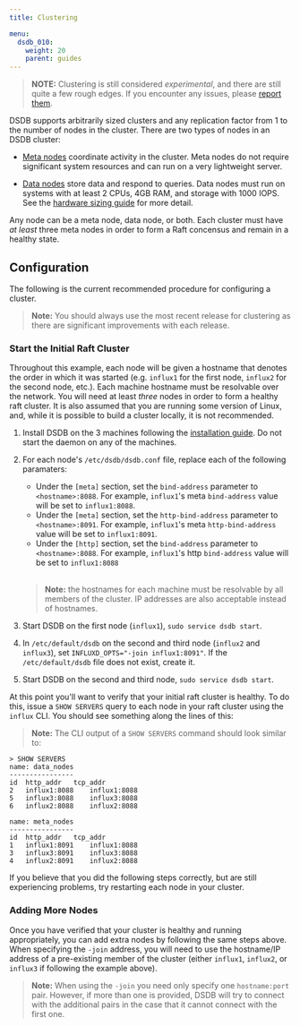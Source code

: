 ```yaml
---
title: Clustering

menu:
  dsdb_010:
    weight: 20
    parent: guides
---
```


> **NOTE:** Clustering is still considered _experimental_, and there are still quite a few rough edges. If you encounter any issues, please [report them](https://github.com/dasudian/dsdb/issues/new).

DSDB supports arbitrarily sized clusters and any replication
factor from 1 to the number of nodes in the cluster. There are two
types of nodes in an DSDB cluster:

- [Meta nodes](/dsdb/v1.0/concepts/glossary/#meta-node) coordinate
activity in the cluster.  Meta nodes do not require significant system
resources and can run on a very lightweight server.

- [Data nodes](/dsdb/v1.0/concepts/glossary/#data-node) store data
and respond to queries. Data nodes must run on systems with at least
2 CPUs, 4GB RAM, and storage with 1000 IOPS.  See the
[hardware sizing guide](/dsdb/v1.0/guides/hardware_sizing/) for
more detail.

Any node can be a meta node, data node, or both. Each cluster must
have _at least_ three meta nodes in order to form a Raft concensus and
remain in a healthy state.

## Configuration

The following is the current recommended procedure for configuring a cluster.

> **Note:** You should always use the most recent release for clustering as there are significant improvements with each release.

### Start the Initial Raft Cluster

Throughout this example, each node will be given a hostname that
denotes the order in which it was started (e.g. `influx1` for the
first node, `influx2` for the second node, etc.). Each machine
hostname must be resolvable over the network. You will need at least
_three_ nodes in order to form a healthy raft cluster. It is also
assumed that you are running some version of Linux, and, while it is
possible to build a cluster locally, it is not recommended.

1. Install DSDB on the 3 machines following the [installation guide](/dsdb/v1.0/introduction/installation/).
Do not start the daemon on any of the machines.
2. For each node's `/etc/dsdb/dsdb.conf` file, replace each of the following paramaters:
   - Under the `[meta]` section, set the `bind-address` parameter to `<hostname>:8088`. For example, `influx1`'s meta `bind-address` value will be set to `influx1:8088`.
   - Under the `[meta]` section, set the `http-bind-address` parameter to `<hostname>:8091`. For example, `influx1`'s meta `http-bind-address` value will be set to `influx1:8091`.
   - Under the `[http]` section, set the `bind-address` parameter to `<hostname>:8088`. For example, `influx1`'s http `bind-address` value will be set to `influx1:8088`

	<br>
	
	> **Note:** the hostnames for each machine must be resolvable by all members of the cluster. IP addresses are also acceptable instead of hostnames.

3. Start DSDB on the first node (`influx1`), `sudo service dsdb start`.
4. In `/etc/default/dsdb` on the second and third node (`influx2` and `influx3`), set `INFLUXD_OPTS="-join influx1:8091"`. If the `/etc/default/dsdb` file does not exist, create it.
5. Start DSDB on the second and third node, `sudo service dsdb start`.

At this point you'll want to verify that your initial raft cluster is healthy.
To do this, issue a `SHOW SERVERS` query to each node in your raft cluster using the `influx` CLI.
You should see something along the lines of this:

> **Note:** The CLI output of a `SHOW SERVERS` command should look similar to:

```
> SHOW SERVERS
name: data_nodes
----------------
id	http_addr	tcp_addr
2	influx1:8088	influx1:8088
5	influx3:8088	influx3:8088
6	influx2:8088	influx2:8088

name: meta_nodes
----------------
id	http_addr	tcp_addr
1	influx1:8091	influx1:8088
3	influx3:8091	influx3:8088
4	influx2:8091	influx2:8088
```

If you believe that you did the following steps correctly, but are still experiencing problems, try restarting each node in your cluster.

### Adding More Nodes

Once you have verified that your cluster is healthy and running appropriately, you can add extra nodes by following the same steps above. When specifying the `-join` address, you will need to use the hostname/IP address of a pre-existing member of the cluster (either `influx1`, `influx2`, or `influx3` if following the example above).

> **Note:** When using the `-join` you need only specify one `hostname:port` pair.
However, if more than one is provided, DSDB will try to connect with the additional pairs in the case that it cannot connect with the first one.

